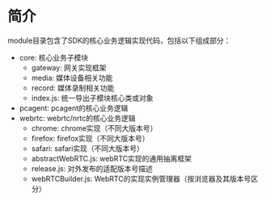 # 简介

module目录包含了SDK的核心业务逻辑实现代码，包括以下组成部分：

* core: 核心业务子模块
    * gateway: 网关实现框架
    * media: 媒体设备相关功能
    * record: 媒体录制相关功能
    * index.js: 统一导出子模块核心类或对象
* pcagent: pcagent的核心业务逻辑
* webrtc: webrtc/nrtc的核心业务逻辑
    * chrome: chrome实现（不同大版本号）
    * firefox: firefox实现（不同大版本号）
    * safari: safari实现（不同大版本号）
    * abstractWebRTC.js: webRTC实现的通用抽离框架
    * release.js: 对外发布的适配版本号描述
    * webRTCBuilder.js: WebRTC的实现实例管理器（按浏览器及其版本号区分）


